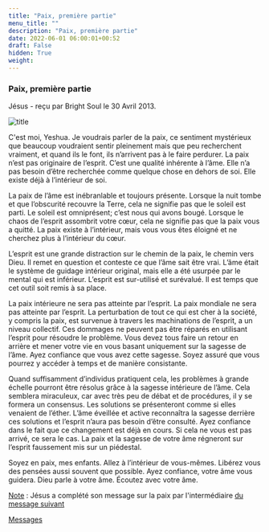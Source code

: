 ```yaml
---
title: "Paix, première partie"
menu_title: ""
description: "Paix, première partie"
date: 2022-06-01 06:00:01+00:52
draft: False
hidden: True
weight:
---
```

### Paix, première partie

Jésus - reçu par Bright Soul le 30 Avril 2013.

![title](/fr-contemporary-messages/fr-contemporary-messages-by-date-order/fr-contemporary-messages-2013/fr-2013-paix-interieure-4-2013.jpg)

C'est moi, Yeshua. Je voudrais parler de la paix, ce sentiment mystérieux que beaucoup voudraient sentir pleinement mais que peu recherchent vraiment, et quand ils le font, ils n’arrivent pas à le faire perdurer. La paix n’est pas originaire de l’esprit. C’est une qualité inhérente à l’âme. Elle n’a pas besoin d’être recherchée comme quelque chose en dehors de soi. Elle existe déjà à l’intérieur de soi.

La paix de l’âme est inébranlable et toujours présente. Lorsque la nuit tombe et que l’obscurité recouvre la Terre, cela ne signifie pas que le soleil est parti. Le soleil est omniprésent; c’est nous qui avons bougé. Lorsque le chaos de l’esprit assombrit votre cœur, cela ne signifie pas que la paix vous a quitté. La paix existe à l’intérieur, mais vous vous êtes éloigné et ne cherchez plus à l’intérieur du cœur.

L’esprit est une grande distraction sur le chemin de la paix, le chemin vers Dieu. Il remet en question et conteste ce que l’âme sait être vrai. L’âme était le système de guidage intérieur original, mais elle a été usurpée par le mental qui est inférieur. L’esprit est sur-utilisé et surévalué. Il est temps que cet outil soit remis à sa place.

La paix intérieure ne sera pas atteinte par l’esprit. La paix mondiale ne sera pas atteinte par l’esprit. La perturbation de tout ce qui est cher à la société, y compris la paix, est survenue à travers les machinations de l’esprit, a un niveau collectif. Ces dommages ne peuvent pas être réparés en utilisant l’esprit pour résoudre le problème. Vous devez tous faire un retour en arrière et mener votre vie en vous basant uniquement sur la sagesse de l’âme. Ayez confiance que vous avez cette sagesse. Soyez assuré que vous pourrez y accéder à temps et de manière consistante.

Quand suffisamment d’individus pratiquent cela, les problèmes à grande échelle pourront être résolus grâce à la sagesse intérieure de l’âme. Cela semblera miraculeux, car avec très peu de débat et de procédures, il y se formera un consensus. Les solutions se présenteront comme si elles venaient de l’éther. L’âme éveillée et active reconnaîtra la sagesse derrière ces solutions et l’esprit n’aura pas besoin d’être consulté. Ayez confiance dans le fait que ce changement est déjà en cours. Si cela ne vous est pas arrivé, ce sera le cas. La paix et la sagesse de votre âme régneront sur l’esprit faussement mis sur un piédestal.

Soyez en paix, mes enfants. Allez à l’intérieur de vous-mêmes. Libérez vous des pensées aussi souvent que possible. Ayez confiance, votre âme vous guidera. Dieu parle à votre âme. Écoutez avec votre âme.

<u>Note</u> : Jésus a complété son message sur la paix par l'intermédiaire [du message suivant](/fr-contemporary-messages/fr-contemporary-messages-by-date-order/fr-contemporary-messages-2013/fr-2013-5-7-1-jg-jesus.md)

[Messages](/fr-contemporary-messages/fr-contemporary-messages-by-date-order/fr-contemporary-messages-2013)
